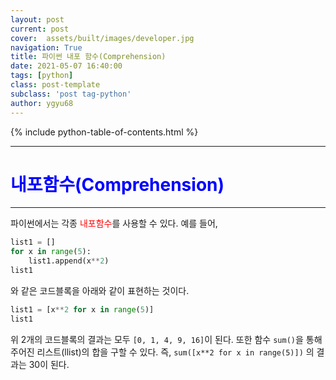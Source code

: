 ```yaml
---
layout: post
current: post
cover:  assets/built/images/developer.jpg
navigation: True
title: 파이썬 내포 함수(Comprehension)
date: 2021-05-07 16:40:00
tags: [python]
class: post-template
subclass: 'post tag-python'
author: ygyu68
---
```

{% include python-table-of-contents.html %}

---

# <span style="color:blue">내포함수(Comprehension)</span>

---
파이썬에서는 각종 <span style="color:red">내포함수</span>를 사용할 수 있다. 예를 들어,

```python
list1 = []
for x in range(5):
    list1.append(x**2)
list1
```

와 같은 코드블록을 아래와 같이 표현하는 것이다.

```python
list1 = [x**2 for x in range(5)]
list1
```

위 2개의 코드블록의 결과는 모두 `[0, 1, 4, 9, 16]`이 된다. 또한 함수 `sum()`을 통해 주어진 리스트(llist)의 합을 구할 수 있다. 즉, `sum([x**2 for x in range(5)])`  의 결과는 30이 된다.

